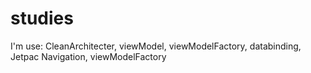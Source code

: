 # studies

I'm use: CleanArchitecter, viewModel, viewModelFactory, databinding, Jetpac Navigation, viewModelFactory
